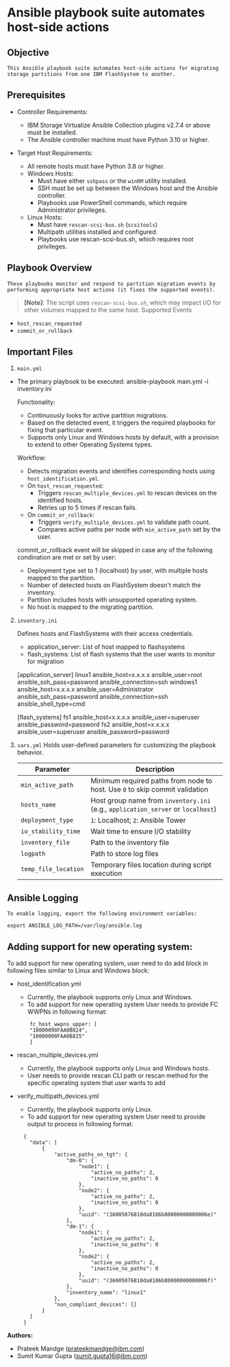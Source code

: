 # Ansible playbook suite automates host-side actions
## Objective
    This Ansible playbook suite automates host-side actions for migrating storage partitions from one IBM FlashSystem to another.

## Prerequisites
  - Controller Requirements:
    - IBM Storage Virtualize Ansible Collection plugins v2.7.4 or above must be installed.
    - The Ansible controller machine must have Python 3.10 or higher.

  - Target Host Requirements:
    - All remote hosts must have Python 3.8 or higher.
    - Windows Hosts:
      - Must have either `sshpass` or the `winRM` utility installed.
      - SSH must be set up between the Windows host and the Ansible controller.
      - Playbooks use PowerShell commands, which require Administrator privileges.
    - Linux Hosts:
      - Must have `rescan-scsi-bus.sh` (`scsitools`)
      - Multipath utilities installed and configured.
      - Playbooks use rescan-scsi-bus.sh, which requires root privileges.

## Playbook Overview
    These playbooks monitor and respond to partition migration events by performing appropriate host actions (it fixes the supported events).
 > **[Note]**: The script uses `rescan-scsi-bus.sh`, which may impact I/O for other volumes mapped to the same host.
    Supported Events
  - `host_rescan_requested`
  - `commit_or_rollback`

## Important Files
 1. `main.yml`
  - The primary playbook to be executed:
    ansible-playbook main.yml -i inventory.ini

    Functionality:
    - Continuously looks for active partition migrations.
    - Based on the detected event, it triggers the required playbooks for fixing that particular event.
    - Supports only Linux and Windows hosts by default, with a provision to extend to other Operating Systems types.

    Workflow:
    - Detects migration events and identifies corresponding hosts using `host_identification.yml`.
    - On `host_rescan_requested`:
      - Triggers `rescan_multiple_devices.yml` to rescan devices on the identified hosts.
      - Retries up to 5 times if rescan fails.
    - On `commit_or_rollback`:
      - Triggers `verify_multiple_devices.yml` to validate path count.
      - Compares active paths per node with `min_active_path` set by the user.

    commit_or_rollback event will be skipped in case any of the following condination are met or set by user:
    - Deployment type set to 1 (localhost) by user, with multiple hosts mapped to the partition.
    - Number of detected hosts on FlashSystem doesn't match the inventory.
    - Partition includes hosts with unsupported operating system.
    - No host is mapped to the migrating partition.


 2. `inventory.ini`

    Defines hosts and FlashSystems with their access credentials.
    - application_server: List of host mapped to flashsystems
    - flash_systems: List of flash systems that the user wants to monitor for migration

    [application_server]
    linux1 ansible_host=x.x.x.x ansible_user=root ansible_ssh_pass=password ansible_connection=ssh
    windows1 ansible_host=x.x.x.x ansible_user=Administrator ansible_ssh_pass=password ansible_connection=ssh ansible_shell_type=cmd

    [flash_systems]
    fs1 ansible_host=x.x.x.x ansible_user=superuser ansible_password=password
    fs2 ansible_host=x.x.x.x ansible_user=superuser ansible_password=password

 3. `vars.yml`
    Holds user-defined parameters for customizing the playbook behavior.

    | Parameter            | Description                                                                           |
    | -------------------- | ------------------------------------------------------------------------------------- |
    | `min_active_path`    | Minimum required paths from node to host. Use `0` to skip commit validation           |
    | `hosts_name`         | Host group name from `inventory.ini` (e.g., `application_server` or `localhost`)      |
    | `deployment_type`    | `1`: Localhost; `2`: Ansible Tower                                                    |
    | `io_stability_time`  | Wait time to ensure I/O stability                                                     |
    | `inventory_file`     | Path to the inventory file                                                            |
    | `logpath`            | Path to store log files                                                               |
    | `temp_file_location` | Temporary files location during script execution                                      |


## Ansible Logging
    To enable logging, export the following environment variables:

    export ANSIBLE_LOG_PATH=/var/log/ansible.log

## Adding support for new operating system:
  To add support for new operating system, user need to do add block in following files similar to Linux and Windows block:
  - host_identification.yml
    - Currently, the playbook supports only Linux and Windows.
    - To add support for new operating system User needs to provide FC WWPNs in following format:
    ```
        fc_host_wwpns_upper: [
        "10000090FAA0B824",
        "10000090FAA0B825"
        ]
    ```

  - rescan_multiple_devices.yml
    - Currently, the playbook supports only Linux and Windows hosts.
    - User needs to provide rescan CLI path or rescan method for the specific operating system that user wants to add

  - verify_multipath_devices.yml
    - Currently, the playbook supports only Linux.
    - To add support for new operating system User need to provide output to process in following format:
    ```
      {
        "data": [
            {
                "active_paths_on_tgt": {
                    "dm-0": {
                        "node1": {
                            "active_no_paths": 2,
                            "inactive_no_paths": 0
                        },
                        "node2": {
                            "active_no_paths": 2,
                            "inactive_no_paths": 0
                        },
                        "uuid": "(36005076810da8186b80000000000006e)"
                    },
                    "dm-1": {
                        "node1": {
                            "active_no_paths": 2,
                            "inactive_no_paths": 0
                        },
                        "node2": {
                            "active_no_paths": 2,
                            "inactive_no_paths": 0
                        },
                        "uuid": "(36005076810da8186b80000000000006f)"
                    },
                    "inventory_name": "linux1"
                },
                "non_compliant_devices": []
            }
        ]
      }
    ```

**Authors:**  
- Prateek Mandge (prateekmandge@ibm.com)
- Sumit Kumar Gupta (sumit.gupta16@ibm.com) 